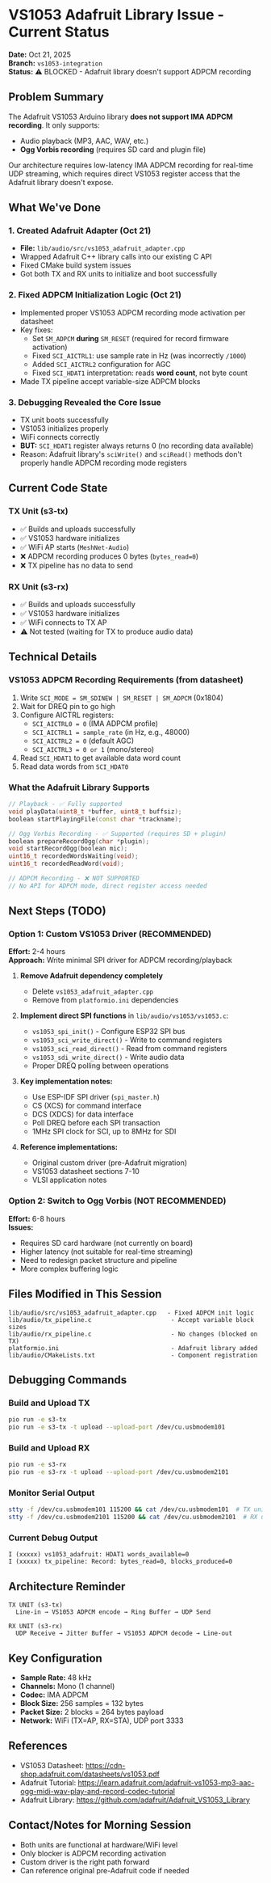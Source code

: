 # VS1053 Adafruit Library Issue - Current Status

**Date:** Oct 21, 2025  
**Branch:** `vs1053-integration`  
**Status:** ⚠️ BLOCKED - Adafruit library doesn't support ADPCM recording

## Problem Summary

The Adafruit VS1053 Arduino library **does not support IMA ADPCM recording**. It only supports:
- Audio playback (MP3, AAC, WAV, etc.)
- **Ogg Vorbis recording** (requires SD card and plugin file)

Our architecture requires low-latency IMA ADPCM recording for real-time UDP streaming, which requires direct VS1053 register access that the Adafruit library doesn't expose.

## What We've Done

### 1. Created Adafruit Adapter (Oct 21)
- **File:** `lib/audio/src/vs1053_adafruit_adapter.cpp`
- Wrapped Adafruit C++ library calls into our existing C API
- Fixed CMake build system issues
- Got both TX and RX units to initialize and boot successfully

### 2. Fixed ADPCM Initialization Logic (Oct 21)
- Implemented proper VS1053 ADPCM recording mode activation per datasheet
- Key fixes:
  - Set `SM_ADPCM` **during** `SM_RESET` (required for record firmware activation)
  - Fixed `SCI_AICTRL1`: use sample rate in Hz (was incorrectly `/1000`)
  - Added `SCI_AICTRL2` configuration for AGC
  - Fixed `SCI_HDAT1` interpretation: reads **word count**, not byte count
- Made TX pipeline accept variable-size ADPCM blocks

### 3. Debugging Revealed the Core Issue
- TX unit boots successfully
- VS1053 initializes properly
- WiFi connects correctly
- **BUT:** `SCI_HDAT1` register always returns 0 (no recording data available)
- Reason: Adafruit library's `sciWrite()` and `sciRead()` methods don't properly handle ADPCM recording mode registers

## Current Code State

### TX Unit (s3-tx)
- ✅ Builds and uploads successfully
- ✅ VS1053 hardware initializes
- ✅ WiFi AP starts (`MeshNet-Audio`)
- ❌ ADPCM recording produces 0 bytes (`bytes_read=0`)
- ❌ TX pipeline has no data to send

### RX Unit (s3-rx)
- ✅ Builds and uploads successfully
- ✅ VS1053 hardware initializes
- ✅ WiFi connects to TX AP
- ⚠️ Not tested (waiting for TX to produce audio data)

## Technical Details

### VS1053 ADPCM Recording Requirements (from datasheet)
1. Write `SCI_MODE = SM_SDINEW | SM_RESET | SM_ADPCM` (0x1804)
2. Wait for DREQ pin to go high
3. Configure AICTRL registers:
   - `SCI_AICTRL0 = 0` (IMA ADPCM profile)
   - `SCI_AICTRL1 = sample_rate` (in Hz, e.g., 48000)
   - `SCI_AICTRL2 = 0` (default AGC)
   - `SCI_AICTRL3 = 0 or 1` (mono/stereo)
4. Read `SCI_HDAT1` to get available data word count
5. Read data words from `SCI_HDAT0`

### What the Adafruit Library Supports
```cpp
// Playback - ✅ Fully supported
void playData(uint8_t *buffer, uint8_t buffsiz);
boolean startPlayingFile(const char *trackname);

// Ogg Vorbis Recording - ✅ Supported (requires SD + plugin)
boolean prepareRecordOgg(char *plugin);
void startRecordOgg(boolean mic);
uint16_t recordedWordsWaiting(void);
uint16_t recordedReadWord(void);

// ADPCM Recording - ❌ NOT SUPPORTED
// No API for ADPCM mode, direct register access needed
```

## Next Steps (TODO)

### Option 1: Custom VS1053 Driver (RECOMMENDED)
**Effort:** 2-4 hours  
**Approach:** Write minimal SPI driver for ADPCM recording/playback

1. **Remove Adafruit dependency completely**
   - Delete `vs1053_adafruit_adapter.cpp`
   - Remove from `platformio.ini` dependencies

2. **Implement direct SPI functions** in `lib/audio/vs1053/vs1053.c`:
   - `vs1053_spi_init()` - Configure ESP32 SPI bus
   - `vs1053_sci_write_direct()` - Write to command registers
   - `vs1053_sci_read_direct()` - Read from command registers
   - `vs1053_sdi_write_direct()` - Write audio data
   - Proper DREQ polling between operations

3. **Key implementation notes:**
   - Use ESP-IDF SPI driver (`spi_master.h`)
   - CS (XCS) for command interface
   - DCS (XDCS) for data interface
   - Poll DREQ before each SPI transaction
   - 1MHz SPI clock for SCI, up to 8MHz for SDI

4. **Reference implementations:**
   - Original custom driver (pre-Adafruit migration)
   - VS1053 datasheet sections 7-10
   - VLSI application notes

### Option 2: Switch to Ogg Vorbis (NOT RECOMMENDED)
**Effort:** 6-8 hours  
**Issues:**
- Requires SD card hardware (not currently on board)
- Higher latency (not suitable for real-time streaming)
- Need to redesign packet structure and pipeline
- More complex buffering logic

## Files Modified in This Session

```
lib/audio/src/vs1053_adafruit_adapter.cpp   - Fixed ADPCM init logic
lib/audio/tx_pipeline.c                      - Accept variable block sizes
lib/audio/rx_pipeline.c                      - No changes (blocked on TX)
platformio.ini                               - Adafruit library added
lib/audio/CMakeLists.txt                     - Component registration
```

## Debugging Commands

### Build and Upload TX
```bash
pio run -e s3-tx
pio run -e s3-tx -t upload --upload-port /dev/cu.usbmodem101
```

### Build and Upload RX
```bash
pio run -e s3-rx
pio run -e s3-rx -t upload --upload-port /dev/cu.usbmodem2101
```

### Monitor Serial Output
```bash
stty -f /dev/cu.usbmodem101 115200 && cat /dev/cu.usbmodem101  # TX unit
stty -f /dev/cu.usbmodem2101 115200 && cat /dev/cu.usbmodem2101  # RX unit
```

### Current Debug Output
```
I (xxxxx) vs1053_adafruit: HDAT1 words_available=0
I (xxxxx) tx_pipeline: Record: bytes_read=0, blocks_produced=0
```

## Architecture Reminder

```
TX UNIT (s3-tx)
  Line-in → VS1053 ADPCM encode → Ring Buffer → UDP Send

RX UNIT (s3-rx)
  UDP Receive → Jitter Buffer → VS1053 ADPCM decode → Line-out
```

## Key Configuration
- **Sample Rate:** 48 kHz
- **Channels:** Mono (1 channel)
- **Codec:** IMA ADPCM
- **Block Size:** 256 samples = 132 bytes
- **Packet Size:** 2 blocks = 264 bytes payload
- **Network:** WiFi (TX=AP, RX=STA), UDP port 3333

## References
- VS1053 Datasheet: https://cdn-shop.adafruit.com/datasheets/vs1053.pdf
- Adafruit Tutorial: https://learn.adafruit.com/adafruit-vs1053-mp3-aac-ogg-midi-wav-play-and-record-codec-tutorial
- Adafruit Library: https://github.com/adafruit/Adafruit_VS1053_Library

## Contact/Notes for Morning Session
- Both units are functional at hardware/WiFi level
- Only blocker is ADPCM recording activation
- Custom driver is the right path forward
- Can reference original pre-Adafruit code if needed
